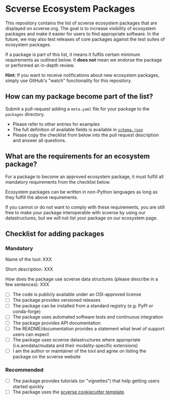 # Scverse Ecosystem Packages

This repository contains the list of scverse ecosystem packages that are displayed on scverse.org.
The goal is to increase visibility of ecosystem packages and make it easier for users to find appropriate software. 
In the future, we may also test releases of core packages against the test suites of ecosystem packages.

If a package is part of this list, it means it fulfils certain minimum requirements
as outlined below. It **does not** mean we endorse the package or performed an in-depth
review.

**Hint:** If you want to receive notifications about new ecosystem packages, simply
use GitHub's "watch" functionality for this repository.

## How can my package become part of the list?

Submit a pull-request adding a `meta.yaml` file for your package to the `packages` directory.

-   Please refer to other entries for examples
-   The full definition of available fields is available in [`schema.json`](schema.json)
-   Please copy the checklist from below into the pull request description and answer all questions.

## What are the requirements for an ecosystem package?

For a package to become an approved ecosystem package, it must fulfill all mandatory requirements from the checklist
below.

Ecosystem packages can be written in non-Python languages as long as they fulfill the above requirements.

If you cannot or do not want to comply with these requirements, you are still
free to make your package interoperable with scverse by using our datastructures,
but we will not list your package on our ecosystem page.

## Checklist for adding packages

### Mandatory

Name of the tool: XXX

Short description: XXX

How does the package use scverse data structures (please describe in a few sentences): XXX

-   [ ] The code is publicly available under an OSI-approved license
-   [ ] The package provides versioned releases
-   [ ] The package can be installed from a standard registry (e.g. PyPI or conda-forge)
-   [ ] The package uses automated software tests and continuous integration
-   [ ] The package provides API documentation
-   [ ] The README/documentation provides a statement what level of support users can expect
-   [ ] The package uses scverse datastructures where appropriate (i.e.anndata/mudata and their modality-specific extensions)
-   [ ] I am the author or maintainer of the tool and agree on listing the package on the scverse website

### Recommended

-   [ ] The package provides tutorials (or "vignettes") that help getting users started quickly
-   [ ] The package uses the [scverse cookiecutter template](https://github.com/scverse/cookiecutter-scverse).
